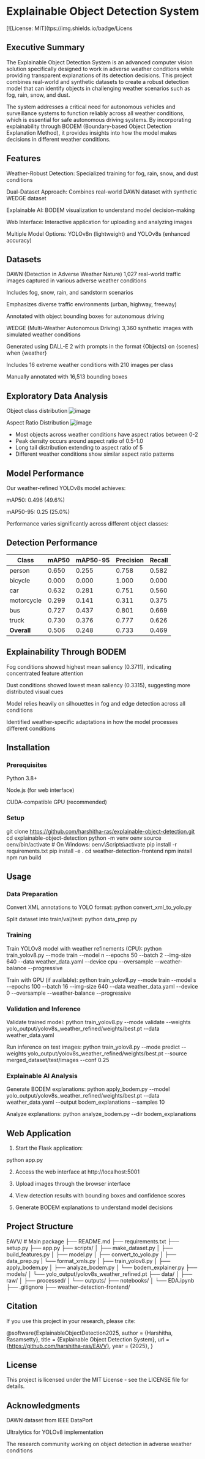 # Explainable Object Detection System
[![License: MIT](tps://img.shields.io/badge/Licens

## Executive Summary

The Explainable Object Detection System is an advanced computer vision solution specifically designed to work in adverse weather conditions while providing transparent explanations of its detection decisions. This project combines real-world and synthetic datasets to create a robust detection model that can identify objects in challenging weather scenarios such as fog, rain, snow, and dust.

The system addresses a critical need for autonomous vehicles and surveillance systems to function reliably across all weather conditions, which is essential for safe autonomous driving systems. By incorporating explainability through BODEM (Boundary-based Object Detection Explanation Method), it provides insights into how the model makes decisions in different weather conditions.

## Features
Weather-Robust Detection: Specialized training for fog, rain, snow, and dust conditions

Dual-Dataset Approach: Combines real-world DAWN dataset with synthetic WEDGE dataset

Explainable AI: BODEM visualization to understand model decision-making

Web Interface: Interactive application for uploading and analyzing images

Multiple Model Options: YOLOv8n (lightweight) and YOLOv8s (enhanced accuracy)

## Datasets
DAWN (Detection in Adverse Weather Nature)
1,027 real-world traffic images captured in various adverse weather conditions

Includes fog, snow, rain, and sandstorm scenarios

Emphasizes diverse traffic environments (urban, highway, freeway)

Annotated with object bounding boxes for autonomous driving



WEDGE (Multi-Weather Autonomous Driving)
3,360 synthetic images with simulated weather conditions

Generated using DALL-E 2 with prompts in the format {Objects} on {scenes} when {weather}

Includes 16 extreme weather conditions with 210 images per class

Manually annotated with 16,513 bounding boxes


## Exploratory Data Analysis
Object class distribution
![image](https://github.com/user-attachments/assets/c596e776-6802-4645-a365-7b5721973149)


Aspect Ratio Distribution
![image](https://github.com/user-attachments/assets/9e6cecfb-e246-49f6-9153-ef56307e7235)
- Most objects across weather conditions have aspect ratios between 0-2
- Peak density occurs around aspect ratio of 0.5-1.0
- Long tail distribution extending to aspect ratio of 5
- Different weather conditions show similar aspect ratio patterns

## Model Performance
Our weather-refined YOLOv8s model achieves:

mAP50: 0.496 (49.6%)

mAP50-95: 0.25 (25.0%)

Performance varies significantly across different object classes:


## Detection Performance

| Class       | mAP50 | mAP50-95 | Precision | Recall |
|-------------|-------|----------|-----------|--------|
| person      | 0.650 | 0.255    | 0.758     | 0.582  |
| bicycle     | 0.000 | 0.000    | 1.000     | 0.000  |
| car         | 0.632 | 0.281    | 0.751     | 0.560  |
| motorcycle  | 0.299 | 0.141    | 0.311     | 0.375  |
| bus         | 0.727 | 0.437    | 0.801     | 0.669  | 
| truck       | 0.730 | 0.376    | 0.777     | 0.626  |
| **Overall** | 0.506 | 0.248    | 0.733     | 0.469  |



## Explainability Through BODEM
Fog conditions showed highest mean saliency (0.3711), indicating concentrated feature attention

Dust conditions showed lowest mean saliency (0.3315), suggesting more distributed visual cues

Model relies heavily on silhouettes in fog and edge detection across all conditions

Identified weather-specific adaptations in how the model processes different conditions

## Installation


### Prerequisites


Python 3.8+

Node.js (for web interface)

CUDA-compatible GPU (recommended)

### Setup

git clone https://github.com/harshitha-ras/explainable-object-detection.git
cd explainable-object-detection
python -m venv oenv
source oenv/bin/activate  # On Windows: oenv\Scripts\activate
pip install -r requirements.txt
pip install -e .
cd weather-detection-frontend
npm install
npm run build


## Usage
### Data Preparation

Convert XML annotations to YOLO format:
python convert_xml_to_yolo.py

Split dataset into train/val/test:
python data_prep.py


### Training

Train YOLOv8 model with weather refinements (CPU):
python train_yolov8.py --mode train --model n --epochs 50 --batch 2 --img-size 640 --data weather_data.yaml --device cpu --oversample --weather-balance --progressive

Train with GPU (if available):
python train_yolov8.py --mode train --model s --epochs 100 --batch 16 --img-size 640 --data weather_data.yaml --device 0 --oversample --weather-balance --progressive


### Validation and Inference

Validate trained model:
python train_yolov8.py --mode validate --weights yolo_output/yolov8s_weather_refined/weights/best.pt --data weather_data.yaml

Run inference on test images:
python train_yolov8.py --mode predict --weights yolo_output/yolov8s_weather_refined/weights/best.pt --source merged_dataset/test/images --conf 0.25


### Explainable AI Analysis

Generate BODEM explanations:
python apply_bodem.py --model yolo_output/yolov8s_weather_refined/weights/best.pt --data weather_data.yaml --output bodem_explanations --samples 10

Analyze explanations: 
python analyze_bodem.py --dir bodem_explanations


## Web Application
1. Start the Flask application:

python app.py

2. Access the web interface at http://localhost:5001

3. Upload images through the browser interface

4. View detection results with bounding boxes and confidence scores

5. Generate BODEM explanations to understand model decisions



## Project Structure


EAVV/                      # Main package
├── README.md
├── requirements.txt
├── setup.py
├── app.py
├── scripts/
│   ├── make_dataset.py
│   ├── build_features.py
│   ├── model.py
│   ├── convert_to_yolo.py
│   ├── data_prep.py
|   └── format_xmls.py
│   ├── train_yolov8.py
│   ├── apply_bodem.py
│   ├── analyze_bodem.py
│   └── bodem_explainer.py
├── models/
│   └── yolo_output/yolov8s_weather_refined.pt
├── data/
│   ├── raw/
│   ├── processed/
│   └── outputs/
├── notebooks/
│   └── EDA.ipynb
├── .gitignore
├── weather-detection-frontend/


## Citation
If you use this project in your research, please cite:

@software{ExplainableObjectDetection2025,
  author = {Harshitha, Rasamsetty},
  title = {Explainable Object Detection System},
  url = {https://github.com/harshitha-ras/EAVV},
  year = {2025},
}


## License
This project is licensed under the MIT License - see the LICENSE file for details.

## Acknowledgments
DAWN dataset from IEEE DataPort

Ultralytics for YOLOv8 implementation

The research community working on object detection in adverse weather conditions